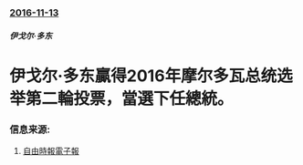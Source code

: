 ### [2016-11-13](/news/2016/11/13/index.md)

##### 伊戈尔·多东
# 伊戈尔·多东贏得2016年摩尔多瓦总统选举第二輪投票，當選下任總統。 




### 信息来源:

1. [自由時報電子報](http://news.ltn.com.tw/news/world/paper/1051962)
